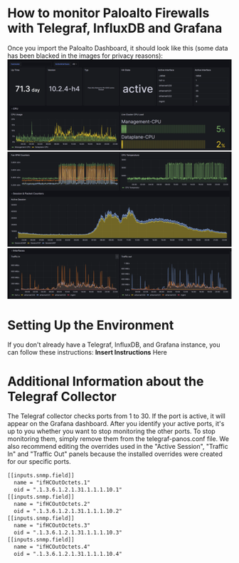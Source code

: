 # How to monitor Paloalto Firewalls with Telegraf, InfluxDB and Grafana
Once you import the Paloalto Dashboard, it should look like this (some data has been blacked in the images for privacy reasons):
![Dashboard](/paloalto/pictures/Dashboard1.png)
![Dashboard](/paloalto/pictures/Dashboard2.png)
![Dashboard](/paloalto/pictures/Dashbaord3.png)

# Setting Up the Environment
If you don't already have a Telegraf, InfluxDB, and Grafana instance, you can follow these instructions: **Insert Instructions** Here

# Additional Information about the Telegraf Collector
The Telegraf collector checks ports from 1 to 30. If the port is active, it will appear on the Grafana dashboard. After you identify your active ports, it's up to you whether you want to stop monitoring the other ports. To stop monitoring them, simply remove them from the telegraf-panos.conf file. We also recommend editing the overrides used in the "Active Session", "Traffic In" and "Traffic Out" panels because the installed overrides were created for our specific ports.
```
[[inputs.snmp.field]]
  name = "ifHCOutOctets.1"
  oid = ".1.3.6.1.2.1.31.1.1.1.10.1"
[[inputs.snmp.field]]
  name = "ifHCOutOctets.2"
  oid = ".1.3.6.1.2.1.31.1.1.1.10.2"
[[inputs.snmp.field]]
  name = "ifHCOutOctets.3"
  oid = ".1.3.6.1.2.1.31.1.1.1.10.3"
[[inputs.snmp.field]]
  name = "ifHCOutOctets.4"
  oid = ".1.3.6.1.2.1.31.1.1.1.10.4"
```
